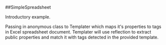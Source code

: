 ##SimpleSpreadsheet

Introductory example. 

Passing in anonymous class to Templater which maps it's properties to tags in Excel spreadsheet document.
Templater will use reflection to extract public properties and match it with tags detected in the provided template.